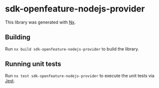 # sdk-openfeature-nodejs-provider

This library was generated with [Nx](https://nx.dev).



## Building

Run `nx build sdk-openfeature-nodejs-provider` to build the library.

## Running unit tests

Run `nx test sdk-openfeature-nodejs-provider` to execute the unit tests via [Jest](https://jestjs.io).
